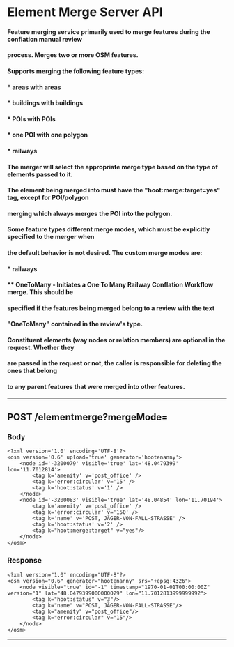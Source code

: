# Element Merge Server API

#### Feature merging service primarily used to merge features during the conflation manual review
#### process. Merges two or more OSM features.
####
#### Supports merging the following feature types:
#### * areas with areas
#### * buildings with buildings
#### * POIs with POIs
#### * one POI with one polygon
#### * railways
####
#### The merger will select the appropriate merge type based on the type of elements passed to it.
#### The element being merged into must have the "hoot:merge:target=yes" tag, except for POI/polygon
#### merging which always merges the POI into the polygon.
####
#### Some feature types different merge modes, which must be explicitly specified to the merger when
#### the default behavior is not desired. The custom merge modes are:
#### * railways
#### ** OneToMany - Initiates a One To Many Railway Conflation Workflow merge. This should be
####                specified if the features being merged belong to a review with the text
####                "OneToMany" contained in the review's type.
####
#### Constituent elements (way nodes or relation members) are optional in the request. Whether they
#### are passed in the request or not, the caller is responsible for deleting the ones that belong
#### to any parent features that were merged into other features.
___
## POST /elementmerge?mergeMode=

### Body

```
<?xml version='1.0' encoding='UTF-8'?>
<osm version='0.6' upload='true' generator='hootenanny'>
    <node id='-3200079' visible='true' lat='48.0479399' lon='11.7012814'>
        <tag k='amenity' v='post_office' />
        <tag k='error:circular' v='15' />
        <tag k='hoot:status' v='1' />
    </node>
    <node id='-3200083' visible='true' lat='48.04854' lon='11.70194'>
        <tag k='amenity' v='post_office' />
        <tag k='error:circular' v='150' />
        <tag k='name' v='POST, JÄGER-VON-FALL-STRASSE' />
        <tag k='hoot:status' v='2' />
        <tag k="hoot:merge:target" v="yes"/>
    </node>
</osm>
```

### Response
```
<?xml version="1.0" encoding="UTF-8"?>
<osm version="0.6" generator="hootenanny" srs="+epsg:4326">
    <node visible="true" id="-1" timestamp="1970-01-01T00:00:00Z" version="1" lat="48.0479399000000029" lon="11.7012813999999992">
        <tag k="hoot:status" v="3"/>
        <tag k="name" v="POST, JÄGER-VON-FALL-STRASSE"/>
        <tag k="amenity" v="post_office"/>
        <tag k="error:circular" v="15"/>
    </node>
</osm>
```
___
